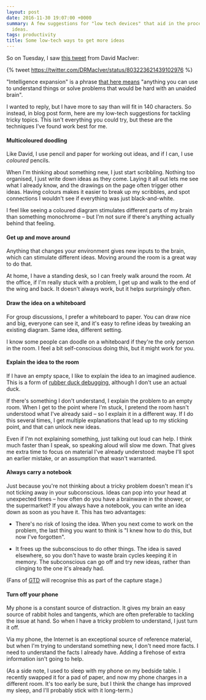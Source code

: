 ```yaml
---
layout: post
date: 2016-11-30 19:07:00 +0000
summary: A few suggestions for "low tech devices" that aid in the process of generating
  ideas.
tags: productivity
title: Some low-tech ways to get more ideas
---
```


So on Tuesday, I saw [this tweet](https://twitter.com/DRMacIver/status/803223621439102976) from David MacIver:

{% tweet https://twitter.com/DRMacIver/status/803223621439102976 %}

"Intelligence expansion" is a phrase [that here means](https://twitter.com/DRMacIver/status/803223723549474820) "anything you can use to understand things or solve problems that would be hard with an unaided brain".

I wanted to reply, but I have more to say than will fit in 140&nbsp;characters.
So instead, in blog post form, here are my low-tech suggestions for tackling tricky topics.
This isn't everything you could try, but these are the techniques I've found work best for me.

#### Multicoloured doodling

Like David, I use pencil and paper for working out ideas, and if I can, I use *coloured* pencils.

When I'm thinking about something new, I just start scribbling.
Nothing too organised, I just write down ideas as they come.
Laying it all out lets me see what I already know, and the drawings on the page often trigger other ideas.
Having colours makes it easier to break up my scribbles, and spot connections I wouldn't see if everything was just black-and-white.

I feel like seeing a coloured diagram stimulates different parts of my brain than something monochrome &ndash; but I'm not sure if there's anything actually behind that feeling.

#### Get up and move around

Anything that changes your environment gives new inputs to the brain, which can stimulate different ideas.
Moving around the room is a great way to do that.

At home, I have a standing desk, so I can freely walk around the room.
At the office, if I'm really stuck with a problem, I get up and walk to the end of the wing and back.
It doesn't always work, but it helps surprisingly often.

#### Draw the idea on a whiteboard

For group discussions, I prefer a whiteboard to paper.
You can draw nice and big, everyone can see it, and it's easy to refine ideas by tweaking an existing diagram.
Same idea, different setting.

I know some people can doodle on a whiteboard if they're the only person in the room.
I feel a bit self-conscious doing this, but it might work for you.

#### Explain the idea to the room

If I have an empty space, I like to explain the idea to an imagined audience.
This is a form of [rubber duck debugging](https://en.wikipedia.org/wiki/Rubber_duck_debugging), although I don't use an actual duck.

If there's something I don't understand, I explain the problem to an empty room.
When I get to the point where I'm stuck, I pretend the room hasn't understood what I've already said &ndash; so I explain it in a different way.
If I do this several times, I get multiple explanations that lead up to my sticking point, and that can unlock new ideas.

Even if I'm not explaining something, just talking out loud can help.
I think much faster than I speak, so speaking aloud will slow me down.
That gives me extra time to focus on material I've already understood: maybe I'll spot an earlier mistake, or an assumption that wasn't warranted.

#### Always carry a notebook

Just because you're not thinking about a tricky problem doesn't mean it's not ticking away in your subconscious.
Ideas can pop into your head at unexpected times &ndash; how often do you have a brainwave in the shower, or the supermarket?
If you always have a notebook, you can write an idea down as soon as you have it.
This has two advantages:

*   There's no risk of losing the idea.
    When you next come to work on the problem, the last thing you want to think is "I knew how to do this, but now I've forgotten".

*   It frees up the subconscious to do other things.
    The idea is saved elsewhere, so you don't have to waste brain cycles keeping it in memory.
    The subconscious can go off and try new ideas, rather than clinging to the one it's already had.

(Fans of [GTD](https://en.wikipedia.org/wiki/Getting_Things_Done) will recognise this as part of the capture stage.)

#### Turn off your phone

My phone is a constant source of distraction.
It gives my brain an easy source of rabbit holes and tangents, which are often preferable to tackling the issue at hand.
So when I have a tricky problem to understand, I just turn it off.

Via my phone, the Internet is an exceptional source of reference material, but when I'm trying to understand something new, I don't need more facts.
I need to understand the facts I already have.
Adding a firehose of extra information isn't going to help.

(As a side note, I used to sleep with my phone on my bedside table.
I recently swapped it for a pad of paper, and now my phone charges in a different room.
It's too early be sure, but I think the change has improved my sleep, and I'll probably stick with it long-term.)
